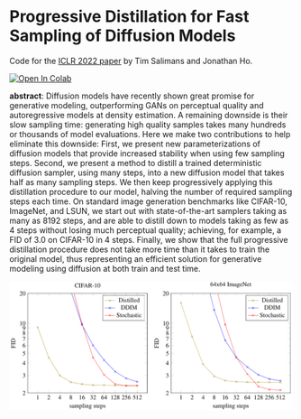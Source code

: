 # Progressive Distillation for Fast Sampling of Diffusion Models
Code for the <a href="https://openreview.net/forum?id=TIdIXIpzhoI">ICLR 2022 paper</a> by Tim Salimans and Jonathan Ho.

<a href="https://colab.research.google.com/github/google-research/google-research/blob/master/diffusion_distillation/diffusion_distillation.ipynb" target="_parent"><img src="https://colab.research.google.com/assets/colab-badge.svg" alt="Open In Colab"/></a>

**abstract**:
Diffusion models have recently shown great promise for generative modeling, outperforming GANs on perceptual quality and autoregressive models at density estimation. A remaining downside is their slow sampling time: generating high quality samples takes many hundreds or thousands of model evaluations. Here we make two contributions to help eliminate this downside: First, we present new parameterizations of diffusion models that provide increased stability when using few sampling steps. Second, we present a method to distill a trained deterministic diffusion sampler, using many steps, into a new diffusion model that takes half as many sampling steps. We then keep progressively applying this distillation procedure to our model, halving the number of required sampling steps each time. On standard image generation benchmarks like CIFAR-10, ImageNet, and LSUN, we start out with state-of-the-art samplers taking as many as 8192 steps, and are able to distill down to models taking as few as 4 steps without losing much perceptual quality; achieving, for example, a FID of 3.0 on CIFAR-10 in 4 steps. Finally, we show that the full progressive distillation procedure does not take more time than it takes to train the original model, thus representing an efficient solution for generative modeling using diffusion at both train and test time.

![FID vs number of steps](fid_steps_graph.png)
